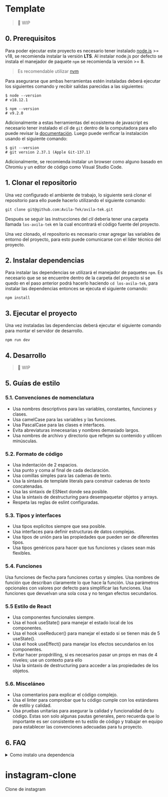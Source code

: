 # Template

> 🚧 WIP

## 0. Prerequisitos

Para poder ejecutar este proyecto es necesario tener instalado [node.js](https://nodejs.org/en/download/) >= v18, se recomienda instalar la versión **LTS**. Al instalar node.js por defecto se instala el manejador de paquete `npm` se recomienda la versión >= 8.

> Es recomendable utilizar [nvm](https://github.com/nvm-sh/nvm)

Para asegurarse que ambas herramientas estén instaladas deberá ejecutar los siguientes comando y recibir salidas parecidas a las siguientes:

```shell
$ node --version
# v18.12.1
```

```shell
$ npm --version
# v9.2.0
```

Adicionalmente a estas herramientas del ecosistema de javascript es necesario tener instalado el _cli_ de `git` dentro de la computadora para ello puede revisar la [documentación](https://git-scm.com/downloads). Luego puede verificar la instalación usando el siguiente comando:

```shell
$ git --version
# git version 2.37.1 (Apple Git-137.1)
```

Adicionalmente, se recomienda instalar un browser como alguno basado en Chromiu y un editor de código como Visual Studio Code.

## 1. Clonar el repositorio

Una vez configurado el ambiente de trabajo, lo siguiente será clonar el repositorio para ello puede hacerlo utilizando el siguiente comando:

```shell
git clone git@github.com:Avila-Tek/avila-tek.git
```

Después se seguir las instrucciones del _cli_ debería tener una carpeta llamada `los-avila-tek` en la cual encontrará el código fuente del proyecto.

Una vez clonado, el repositorio es necesario crear agregar las variables de entorno del proyecto, para esto puede comunicarse con el líder técnico del proyecto.

## 2. Instalar dependencias

Para instalar las dependencias se utilizará el manejador de paquetes `npm`. Es necesario que se se encuentre dentro de la carpeta del proyecto si se quedo en el paso anterior podrá hacerlo haciendo `cd los-avila-tek`, para instalar las dependencias entonces se ejecuta el siguiente comando:

```shell
npm install
```

## 3. Ejecutar el proyecto

Una vez instaladas las dependencias deberá ejecutar el siguiente comando para montar el servidor de desarrollo.

```shell
npm run dev
```

## 4. Desarrollo

> 🚧 WIP

## 5. Guías de estilo

### 5.1. Convenciones de nomenclatura

- Usa nombres descriptivos para las variables, constantes, funciones y clases.
- Usa camelCase para las variables y las funciones.
- Usa PascalCase para las clases e interfaces.
- Evita abreviaturas innecesarias y nombres demasiado largos.
- Usa nombres de archivo y directorio que reflejen su contenido y utilicen minúsculas.

### 5.2. Formato de código

- Usa indentación de 2 espacios.
- Usa punto y coma al final de cada declaración.
- Usa comillas simples para las cadenas de texto.
- Usa la sintaxis de template literals para construir cadenas de texto concatenadas.
- Usa las sintaxis de ESNext donde sea posible.
- Usa la sintaxis de destructuring para desempaquetar objetos y arrays.
- Respeta las reglas de eslint configuradas.

### 5.3. Tipos y interfaces

- Usa tipos explícitos siempre que sea posible.
- Usa interfaces para definir estructuras de datos complejas.
- Usa tipos de unión para las propiedades que pueden ser de diferentes tipos.
- Usa tipos genéricos para hacer que tus funciones y clases sean más flexibles.

### 5.4. Funciones

Usa funciones de flecha para funciones cortas y simples.
Usa nombres de función que describan claramente lo que hace la función.
Usa parámetros opcionales con valores por defecto para simplificar las funciones.
Usa funciones que devuelvan una sola cosa y no tengan efectos secundarios.

### 5.5 Estilo de React

- Usa componentes funcionales siempre.
- Usa el hook useState() para manejar el estado local de los componentes.
- Usa el hook useReducer() para manejar el estado si se tienen más de 5 useState().
- Usa el hook useEffect() para manejar los efectos secundarios en los componentes.
- Evitar hacer propdrilling, si es necesarios pasar un props en mas de 4 niveles; use un contexto para ello
- Usa la sintaxis de destructuring para acceder a las propiedades de los objetos.

### 5.6. Misceláneo

- Usa comentarios para explicar el código complejo.
- Usa el linter para comprobar que tu código cumple con los estándares de estilo y calidad.
- Usa pruebas unitarias para asegurar la calidad y funcionalidad de tu código.
  Estas son solo algunas pautas generales, pero recuerda que lo importante es ser consistente en tu estilo de código y trabajar en equipo para establecer las convenciones adecuadas para tu proyecto.

## 6. FAQ

<details>
  <summary>Como instalo una dependencia</summary>

Para instalar un paquete de _npm_ es necesario utilizar le siguiente comando:

```shell
npm i --workspace=<path/to/project> <package-name>
```

</details>

# instagram-clone
Clone de instagram
